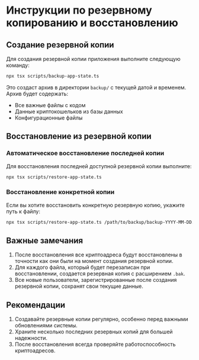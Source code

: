 # Инструкции по резервному копированию и восстановлению

## Создание резервной копии

Для создания резервной копии приложения выполните следующую команду:

```bash
npx tsx scripts/backup-app-state.ts
```

Это создаст архив в директории `backup/` с текущей датой и временем. Архив будет содержать:
- Все важные файлы с кодом
- Данные криптокошельков из базы данных
- Конфигурационные файлы

## Восстановление из резервной копии

### Автоматическое восстановление последней копии

Для восстановления последней доступной резервной копии выполните:

```bash
npx tsx scripts/restore-app-state.ts
```

### Восстановление конкретной копии

Если вы хотите восстановить конкретную резервную копию, укажите путь к файлу:

```bash
npx tsx scripts/restore-app-state.ts /path/to/backup/backup-YYYY-MM-DD.zip
```

## Важные замечания

1. После восстановления все криптоадреса будут восстановлены в точности как они были на момент создания резервной копии.
2. Для каждого файла, который будет перезаписан при восстановлении, создается резервная копия с расширением `.bak`.
3. Все новые пользователи, зарегистрированные после создания резервной копии, сохранят свои текущие данные.

## Рекомендации

1. Создавайте резервные копии регулярно, особенно перед важными обновлениями системы.
2. Храните несколько последних резервных копий для большей надежности.
3. После восстановления всегда проверяйте работоспособность криптоадресов.
